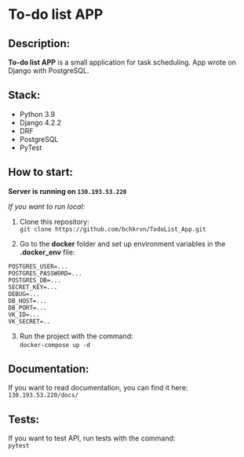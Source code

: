 # To-do list APP

## Description:
**To-do list APP** is a small application for task scheduling. 
App wrote on Django with PostgreSQL.

## Stack:
* Python 3.9
* Django 4.2.2
* DRF
* PostgreSQL
* PyTest

## How to start:
**Server is running on `130.193.53.220`**

*If you want to run local:*
1) Clone this repository:    
`git clone https://github.com/bchkrvn/TodoList_App.git`


2) Go to the **docker** folder and set up environment variables in the **.docker_env** file:  
```
POSTGRES_USER=...
POSTGRES_PASSWORD=...
POSTGRES_DB=...
SECRET_KEY=...
DEBUG=...
DB_HOST=...
DB_PORT=...
VK_ID=...
VK_SECRET=..
```

3)  Run the project with the command:  
`docker-compose up -d`


## Documentation:
If you want to read documentation, you can find it here: `130.193.53.220/docs/`

## Tests:
If you want to test API, run tests with the command:  
`pytest`
